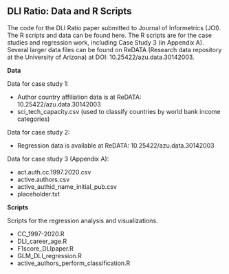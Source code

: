 ## DLI Ratio: Data and R Scripts   
The code for the DLI Ratio paper submitted to Journal of Informetrics (JOI). The R scripts and data can be found here. The R scripts are for the case studies and regression work, including Case Study 3 (in Appendix A). Several larger data files can be found on ReDATA (Research data repository at the University of Arizona) at DOI: 10.25422/azu.data.30142003.  

**Data**

Data for case study 1: 
- Author country affiliation data is at ReDATA: 10.25422/azu.data.30142003
- sci_tech_capacity.csv (used to classify countries by world bank income categories) 

Data for case study 2:
- Regression data is available at ReDATA: 10.25422/azu.data.30142003

Data for case study 3 (Appendix A):
- act.auth.cc.1997.2020.csv
- active.authors.csv
- active_authid_name_initial_pub.csv
- placeholder.txt
   
**Scripts**

Scripts for the regression analysis and visualizations. 
- CC_1997-2020.R 
- DLI_career_age.R
- F1score_DLIpaper.R
- GLM_DLI_regression.R
- active_authors_perform_classification.R 

